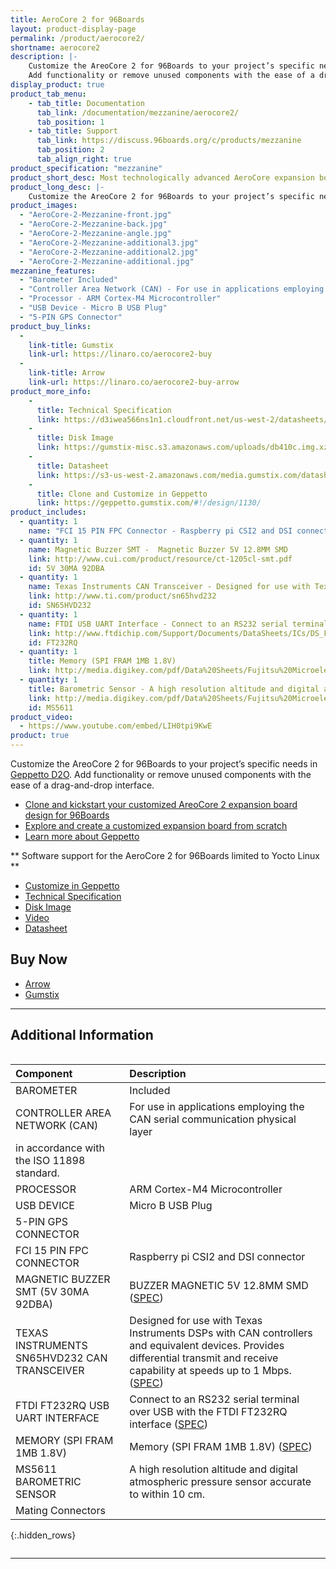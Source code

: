 ```yaml
---
title: AeroCore 2 for 96Boards
layout: product-display-page
permalink: /product/aerocore2/
shortname: aerocore2
description: |-
    Customize the AreoCore 2 for 96Boards to your project’s specific needs in Geppetto D2O.
    Add functionality or remove unused components with the ease of a drag-and-drop interface.
display_product: true
product_tab_menu:
    - tab_title: Documentation
      tab_link: /documentation/mezzanine/aerocore2/
      tab_position: 1
    - tab_title: Support
      tab_link: https://discuss.96boards.org/c/products/mezzanine
      tab_position: 2
      tab_align_right: true
product_specification: "mezzanine"
product_short_desc: Most technologically advanced AeroCore expansion board with LTE support
product_long_desc: |-
    Customize the AreoCore 2 for 96Boards to your project’s specific needs in Geppetto D2O. Add functionality or remove unused components with the ease of a drag-and-drop interface.
product_images:
  - "AeroCore-2-Mezzanine-front.jpg"
  - "AeroCore-2-Mezzanine-back.jpg"
  - "AeroCore-2-Mezzanine-angle.jpg"
  - "AeroCore-2-Mezzanine-additional3.jpg"
  - "AeroCore-2-Mezzanine-additional2.jpg"
  - "AeroCore-2-Mezzanine-additional.jpg"
mezzanine_features:
  - "Barometer Included"
  - "Controller Area Network (CAN) - For use in applications employing the CAN serial communication physical layer in accordance with the ISO 11898 standard."
  - "Processor - ARM Cortex-M4 Microcontroller"
  - "USB Device - Micro B USB Plug"
  - "5-PIN GPS Connector"
product_buy_links:
  -
    link-title: Gumstix
    link-url: https://linaro.co/aerocore2-buy
  -
    link-title: Arrow
    link-url: https://linaro.co/aerocore2-buy-arrow
product_more_info:
    -
      title: Technical Specification
      link: https://d3iwea566ns1n1.cloudfront.net/us-west-2/datasheets/geppetto/855bc28811a023824742294171238a8175770196.pdf
    -
      title: Disk Image
      link: https://gumstix-misc.s3.amazonaws.com/uploads/db410c.img.xz
    -
      title: Datasheet
      link: https://s3-us-west-2.amazonaws.com/media.gumstix.com/datasheets/PKG900000000351.pdf
    -
      title: Clone and Customize in Geppetto
      link: https://geppetto.gumstix.com/#!/design/1130/
product_includes:
  - quantity: 1
    name: "FCI 15 PIN FPC Connector - Raspberry pi CSI2 and DSI connector"
  - quantity: 1
    name: Magnetic Buzzer SMT -  Magnetic Buzzer 5V 12.8MM SMD
    link: http://www.cui.com/product/resource/ct-1205cl-smt.pdf
    id: 5V 30MA 92DBA
  - quantity: 1
    name: Texas Instruments CAN Transceiver	- Designed for use with Texas Instruments DSPs with CAN controllers and equivalent devices. Provides differential transmit and receive capability at speeds up to 1 Mbps
    link: http://www.ti.com/product/sn65hvd232
    id: SN65HVD232
  - quantity: 1
    name: FTDI USB UART Interface - Connect to an RS232 serial terminal over USB with the FTDI FT232RQ interface
    link: http://www.ftdichip.com/Support/Documents/DataSheets/ICs/DS_FT232R.pdf
    id: FT232RQ
  - quantity: 1
    title: Memory (SPI FRAM 1MB 1.8V)
    link: http://media.digikey.com/pdf/Data%20Sheets/Fujitsu%20Microelectronics%20America/MB85RS1MT.pdf
  - quantity: 1
    title: Barometric Sensor - A high resolution altitude and digital atmospheric pressure sensor accurate to within 10 cm.
    link: http://media.digikey.com/pdf/Data%20Sheets/Fujitsu%20Microelectronics%20America/MB85RS1MT.pdf
    id: MS5611
product_video:
  - https://www.youtube.com/embed/LIH0tpi9KwE
product: true
---
```

Customize the AreoCore 2 for 96Boards to your project’s specific needs in [Geppetto D2O](https://www.gumstix.com/geppetto). Add functionality or remove unused components with the ease of a drag-and-drop interface.

- [Clone and kickstart your customized AreoCore 2 expansion board design for 96Boards](https://geppetto.gumstix.com/#!/design/1130/)
- [Explore and create a customized expansion board from scratch](https://geppetto.gumstix.com/)
- [Learn more about Geppetto](https://www.gumstix.com/geppetto)

** Software support for the AeroCore 2 for 96Boards limited to Yocto Linux **

- [Customize in Geppetto](https://geppetto.gumstix.com/#!/design/1130/)
- [Technical Specification](https://d3iwea566ns1n1.cloudfront.net/us-west-2/datasheets/geppetto/855bc28811a023824742294171238a8175770196.pdf)
- [Disk Image](https://gumstix-misc.s3.amazonaws.com/uploads/db410c.img.xz)
- [Video](https://youtu.be/LIH0tpi9KwE)
- [Datasheet](https://s3-us-west-2.amazonaws.com/media.gumstix.com/datasheets/PKG900000000351.pdf)


## Buy Now

- [Arrow](http://link.linaro.org/aerocore2-buy-arrow)
- [Gumstix](http://link.linaro.org/aerocore2-buy)

***

## Additional Information
<div style="overflow-x:scroll;" markdown="1">


|   Component                                       |   Description                                                                                    |
|:--------------------------------------------------|:-------------------------------------------------------------------------------------------------|
|  BAROMETER                                        | Included                                                                                         |
|  CONTROLLER AREA NETWORK (CAN)                    | For use in applications employing the CAN serial communication physical layer
in accordance with the ISO 11898 standard.  |
|  PROCESSOR                                        | ARM Cortex-M4 Microcontroller                                                                    |
|  USB DEVICE                                       | Micro B USB Plug                                                                                 |
|  5-PIN GPS CONNECTOR                              |                                                                                                  |
|  FCI 15 PIN FPC CONNECTOR                         | Raspberry pi CSI2 and DSI connector                                                              |
|  MAGNETIC BUZZER SMT (5V 30MA 92DBA)              | BUZZER MAGNETIC 5V 12.8MM SMD ([SPEC](http://www.cui.com/product/resource/ct-1205cl-smt.pdf))    |        
|  TEXAS INSTRUMENTS SN65HVD232 CAN TRANSCEIVER     | Designed for use with Texas Instruments DSPs with CAN controllers and equivalent devices. Provides differential transmit and receive capability at speeds up to 1 Mbps. ([SPEC](http://www.ti.com/product/sn65hvd232))                                |
|  FTDI FT232RQ USB UART INTERFACE                  | Connect to an RS232 serial terminal over USB with the FTDI FT232RQ interface ([SPEC](http://www.ftdichip.com/Support/Documents/DataSheets/ICs/DS_FT232R.pdf))                                                                                  |
|  MEMORY (SPI FRAM 1MB 1.8V)                       | Memory (SPI FRAM 1MB 1.8V) ([SPEC](http://media.digikey.com/pdf/Data%20Sheets/Fujitsu%20Microelectronics%20America/MB85RS1MT.pdf))                                                                                               |
|  MS5611 BAROMETRIC SENSOR                         | A high resolution altitude and digital atmospheric pressure sensor accurate to within 10 cm.     |
|  Mating Connectors                                |                                                                                                  |
{:.hidden_rows}

</div>

***
